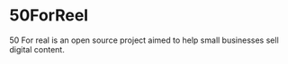# 50ForReel
50 For real is an open source project aimed to help small businesses sell digital content.
